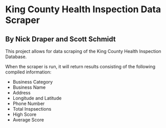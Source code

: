 # King County Health Inspection Data Scraper

## By Nick Draper and Scott Schmidt

This project allows for data scraping of the King County Health Inspection Database.

When the scraper is run, it will return results consisting of the following compiled information:
- Business Category
- Business Name
- Address
- Longitude and Latitude
- Phone Number
- Total Inspsections
- High Score
- Average Score
